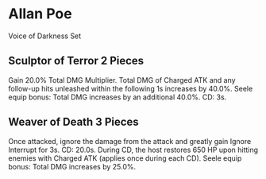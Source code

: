 # Allan Poe

Voice of Darkness Set

## Sculptor of Terror 2 Pieces

Gain 20.0% Total DMG Multiplier. Total DMG of Charged ATK and any follow-up hits unleashed within the following 1s increases by 40.0%. Seele equip bonus: Total DMG increases by an additional 40.0%. CD: 3s.

## Weaver of Death 3 Pieces

Once attacked, ignore the damage from the attack and greatly gain Ignore Interrupt for 3s. CD: 20.0s. During CD, the host restores 650 HP upon hitting enemies with Charged ATK (applies once during each CD). Seele equip bonus: Total DMG increases by 25.0%.